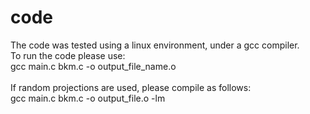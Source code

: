 # code
The code was tested using a linux environment, under a gcc compiler.<br />
To run the code please use:<br /> 
gcc main.c bkm.c -o output_file_name.o<br /> 
<br />
If random projections are used, please compile as follows:<br />
gcc main.c bkm.c -o output_file.o -lm
